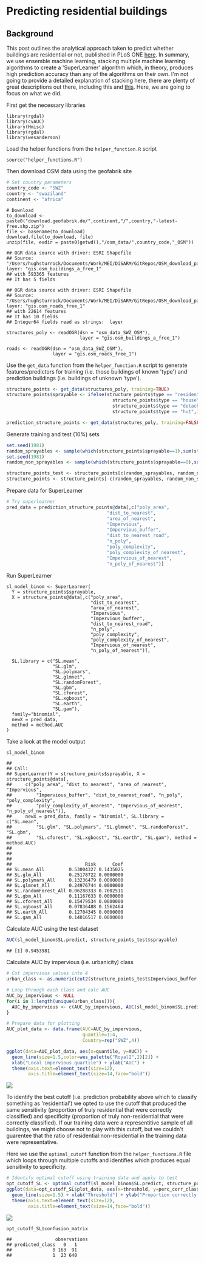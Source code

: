 Predicting residential buildings
================

Background
----------

This post outlines the analytical approach taken to predict whether buildings are residential or not, published in PLoS ONE [here](https://journals.plos.org/plosone/article?id=10.1371/journal.pone.0204399). In summary, we use ensemble machine learning, stacking multiple machine learning algorithms to create a 'SuperLearner' algorithm which, in theory, produces high prediction accuracy than any of the algorithms on their own. I'm not going to provide a detailed explanation of stacking here, there are plenty of great descriptions out there, including this and [this](https://www.kdnuggets.com/2017/02/stacking-models-imropved-predictions.html). Here, we are going to focus on what we did.



First get the necessary libraries

    library(rgdal)
    library(cvAUC)
    library(Hmisc)
    library(rgdal)
    library(wesanderson)

Load the helper functions from the `helper_function.R` script

    source("helper_functions.R")

Then download OSM data using the geofabrik site

``` r
# Set country parameters
country_code <- "SWZ"
country <- "swaziland"
continent <- "africa"
```

    # Download
    to_download <- paste0("download.geofabrik.de/",continent,"/",country,"-latest-free.shp.zip")
    file <- basename(to_download)
    download.file(to_download, file)
    unzip(file, exdir = paste0(getwd(),"/osm_data/",country_code,"_OSM"))

    ## OGR data source with driver: ESRI Shapefile 
    ## Source: "/Users/hughsturrock/Documents/Work/MEI/DiSARM/GitRepos/OSM_download_parcelling/osm_data/SWZ_OSM", layer: "gis.osm_buildings_a_free_1"
    ## with 593365 features
    ## It has 5 fields

    ## OGR data source with driver: ESRI Shapefile 
    ## Source: "/Users/hughsturrock/Documents/Work/MEI/DiSARM/GitRepos/OSM_download_parcelling/osm_data/SWZ_OSM", layer: "gis.osm_roads_free_1"
    ## with 22614 features
    ## It has 10 fields
    ## Integer64 fields read as strings:  layer

    structures_poly <- readOGR(dsn = "osm_data_SWZ_OSM"), 
                               layer = "gis.osm_buildings_a_free_1")

    roads <- readOGR(dsn = "osm_data_SWZ_OSM"), 
                     layer = "gis.osm_roads_free_1")

Use the `get_data` function from the `helper_function.R` script to generate features/predictors for training (i.e. those buildings of known 'type') and prediction buildings (i.e. buildings of unknown 'type').

``` r
structure_points <- get_data(structures_poly, training=TRUE)
structure_points$sprayable <- ifelse(structure_points$type == "residential" | 
                                       structure_points$type == "house" | 
                                       structure_points$type == "detached" | 
                                       structure_points$type == "hut",1,0)

prediction_structure_points <- get_data(structures_poly, training=FALSE)
```

Generate training and test (10%) sets

``` r
set.seed(1981)
random_sprayables <- sample(which(structure_points$sprayable==1),sum(structure_points$sprayable==1)*0.1)
set.seed(1981)
random_non_sprayables <- sample(which(structure_points$sprayable==0),sum(structure_points$sprayable==0)*0.1)

structure_points_test <- structure_points[c(random_sprayables, random_non_sprayables),]
structure_points <- structure_points[-c(random_sprayables, random_non_sprayables),]
```

Prepare data for SuperLearner

``` r
# Try superlearner
pred_data = prediction_structure_points@data[,c("poly_area", 
                                     "dist_to_nearest", 
                                     "area_of_nearest", 
                                     "Impervious",
                                     "Impervious_buffer",
                                     "dist_to_nearest_road",
                                     "n_poly",
                                     "poly_complexity",
                                     "poly_complexity_of_nearest",
                                     "Impervious_of_nearest",
                                     "n_poly_of_nearest")]
```

Run SuperLearner

    sl_model_binom <- SuperLearner(
      Y = structure_points$sprayable,
      X = structure_points@data[,c("poly_area", 
                                   "dist_to_nearest", 
                                   "area_of_nearest", 
                                   "Impervious",
                                   "Impervious_buffer",
                                   "dist_to_nearest_road",
                                   "n_poly",
                                   "poly_complexity",
                                   "poly_complexity_of_nearest",
                                   "Impervious_of_nearest",
                                   "n_poly_of_nearest")],
      
      SL.library = c("SL.mean",
                     "SL.glm",
                     "SL.polymars",
                     "SL.glmnet",
                     "SL.randomForest",
                     "SL.gbm",
                     "SL.cforest",
                     "SL.xgboost",
                     "SL.earth",
                     "SL.gam"),
      family="binomial",
      newX = pred_data,
      method = method.AUC
    )


Take a look at the model output

``` r
sl_model_binom
```

    ## 
    ## Call:  
    ## SuperLearner(Y = structure_points$sprayable, X = structure_points@data[,  
    ##     c("poly_area", "dist_to_nearest", "area_of_nearest", "Impervious",  
    ##         "Impervious_buffer", "dist_to_nearest_road", "n_poly", "poly_complexity",  
    ##         "poly_complexity_of_nearest", "Impervious_of_nearest", "n_poly_of_nearest")],  
    ##     newX = pred_data, family = "binomial", SL.library = c("SL.mean",  
    ##         "SL.glm", "SL.polymars", "SL.glmnet", "SL.randomForest", "SL.gbm",  
    ##         "SL.cforest", "SL.xgboost", "SL.earth", "SL.gam"), method = method.AUC) 
    ## 
    ## 
    ## 
    ##                           Risk      Coef
    ## SL.mean_All         0.53004327 0.1435025
    ## SL.glm_All          0.25178722 0.0000000
    ## SL.polymars_All     0.13236479 0.0000000
    ## SL.glmnet_All       0.24976744 0.0000000
    ## SL.randomForest_All 0.06288333 0.7002511
    ## SL.gbm_All          0.11167633 0.0000000
    ## SL.cforest_All      0.15479534 0.0000000
    ## SL.xgboost_All      0.07836488 0.1562464
    ## SL.earth_All        0.12704345 0.0000000
    ## SL.gam_All          0.14016517 0.0000000

Calculate AUC using the test dataset

``` r
AUC(sl_model_binom$SL.predict, structure_points_test$sprayable)
```

    ## [1] 0.9453981

Calculate AUC by impervious (i.e. urbanicity) class

``` r
# Cut impervious values into 4
urban_class <- as.numeric(cut2(structure_points_test$Impervious_buffer, g=4))

# Loop through each class and calc AUC
AUC_by_impervious <- NULL
for(i in 1:length(unique(urban_class))){
  AUC_by_impervious <- c(AUC_by_impervious, AUC(sl_model_binom$SL.predict[urban_class==i], structure_points_test$sprayable[urban_class==i]))
}

# Prepare data for plotting
AUC_plot_data <- data.frame(AUC=AUC_by_impervious,
                            quantile=1:4,
                            Country=rep("SWZ",4))

ggplot(data=AUC_plot_data, aes(x=quantile, y=AUC)) + 
  geom_line(size=1.5,color=wes_palette("Royal1",2)[2]) +
  xlab("Local impervious quartile") + ylab("AUC") +
  theme(axis.text=element_text(size=12),
        axis.title=element_text(size=14,face="bold"))
```

![](OSM_residential_predictions_files/figure-markdown_github/unnamed-chunk-10-1.png)

To identify the best cutoff (i.e. prediction probability above which to classify something as 'residential') we opted to use the cutoff that produced the same sensitivity (proportion of truly residential that were correctly classified) and specificity (proportion of truly non-residential that were correctly classified). If our training data were a representitive sample of all buildings, we might choose not to play with this cutoff, but we couldn't guarentee that the ratio of residential:non-residential in the training data were representative.

Here we use the `optimal_cutoff` function from the `helper_functions.R` file which loops through multiple cutoffs and identifies which produces equal sensitivity to specificity.

``` r
# Identify optimal cutoff using training data and apply to test
opt_cutoff_SL <- optimal_cutoff(sl_model_binom$SL.predict, structure_points_test$sprayable)
ggplot(data=opt_cutoff_SL$plot_data, aes(x=threshold, y=perc_corr_class, group=group, color=group)) + 
  geom_line(size=1.5) + xlab("Threshold") + ylab("Proportion correctly classified") +
  theme(axis.text=element_text(size=12),
        axis.title=element_text(size=14,face="bold"))
```

![](OSM_residential_predictions_files/figure-markdown_github/unnamed-chunk-11-1.png)

``` r
opt_cutoff_SL$confusion_matrix
```

    ##                observations
    ## predicted_class   0   1
    ##               0 163  91
    ##               1  23 640
